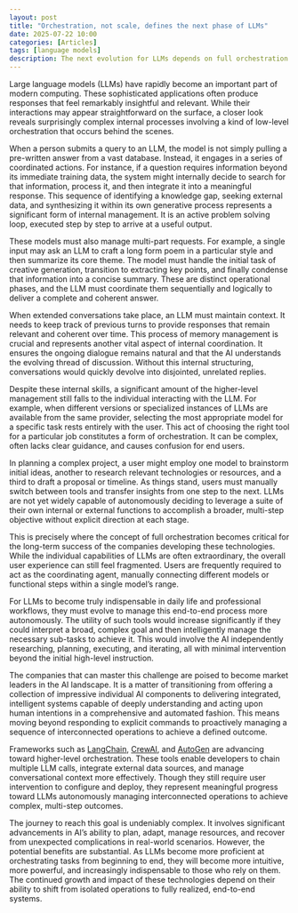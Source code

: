 ```yaml
---
layout: post
title: "Orchestration, not scale, defines the next phase of LLMs"
date: 2025-07-22 10:00
categories: [Articles]
tags: [language models]
description: The next evolution for LLMs depends on full orchestration and the ability to manage complex tasks with minimal user input.
---
```


Large language models (LLMs) have rapidly become an important part of modern computing. These sophisticated applications often produce responses that feel remarkably insightful and relevant. While their interactions may appear straightforward on the surface, a closer look reveals surprisingly complex internal processes involving a kind of low-level orchestration that occurs behind the scenes.

When a person submits a query to an LLM, the model is not simply pulling a pre-written answer from a vast database. Instead, it engages in a series of coordinated actions. For instance, if a question requires information beyond its immediate training data, the system might internally decide to search for that information, process it, and then integrate it into a meaningful response. This sequence of identifying a knowledge gap, seeking external data, and synthesizing it within its own generative process represents a significant form of internal management. It is an active problem solving loop, executed step by step to arrive at a useful output.

These models must also manage multi-part requests. For example, a single input may ask an LLM to craft a long form poem in a particular style and then summarize its core theme. The model must handle the initial task of creative generation, transition to extracting key points, and finally condense that information into a concise summary. These are distinct operational phases, and the LLM must coordinate them sequentially and logically to deliver a complete and coherent answer.

When extended conversations take place, an LLM must maintain context. It needs to keep track of previous turns to provide responses that remain relevant and coherent over time. This process of memory management is crucial and represents another vital aspect of internal coordination. It ensures the ongoing dialogue remains natural and that the AI understands the evolving thread of discussion. Without this internal structuring, conversations would quickly devolve into disjointed, unrelated replies.

Despite these internal skills, a significant amount of the higher-level management still falls to the individual interacting with the LLM. For example, when different versions or specialized instances of LLMs are available from the same provider, selecting the most appropriate model for a specific task rests entirely with the user. This act of choosing the right tool for a particular job constitutes a form of orchestration. It can be complex, often lacks clear guidance, and causes confusion for end users.

In planning a complex project, a user might employ one model to brainstorm initial ideas, another to research relevant technologies or resources, and a third to draft a proposal or timeline. As things stand, users must manually switch between tools and transfer insights from one step to the next. LLMs are not yet widely capable of autonomously deciding to leverage a suite of their own internal or external functions to accomplish a broader, multi-step objective without explicit direction at each stage.

This is precisely where the concept of full orchestration becomes critical for the long-term success of the companies developing these technologies. While the individual capabilities of LLMs are often extraordinary, the overall user experience can still feel fragmented. Users are frequently required to act as the coordinating agent, manually connecting different models or functional steps within a single model’s range.

For LLMs to become truly indispensable in daily life and professional workflows, they must evolve to manage this end-to-end process more autonomously. The utility of such tools would increase significantly if they could interpret a broad, complex goal and then intelligently manage the necessary sub-tasks to achieve it. This would involve the AI independently researching, planning, executing, and iterating, all with minimal intervention beyond the initial high-level instruction.

The companies that can master this challenge are poised to become market leaders in the AI landscape. It is a matter of transitioning from offering a collection of impressive individual AI components to delivering integrated, intelligent systems capable of deeply understanding and acting upon human intentions in a comprehensive and automated fashion. This means moving beyond responding to explicit commands to proactively managing a sequence of interconnected operations to achieve a defined outcome.

Frameworks such as [LangChain](https://www.langchain.com), [CrewAI](https://www.crewai.com/), and [AutoGen](https://microsoft.github.io/autogen/stable/index.html) are advancing toward higher-level orchestration. These tools enable developers to chain multiple LLM calls, integrate external data sources, and manage conversational context more effectively. Though they still require user intervention to configure and deploy, they represent meaningful progress toward LLMs autonomously managing interconnected operations to achieve complex, multi-step outcomes.

The journey to reach this goal is undeniably complex. It involves significant advancements in AI’s ability to plan, adapt, manage resources, and recover from unexpected complications in real-world scenarios. However, the potential benefits are substantial. As LLMs become more proficient at orchestrating tasks from beginning to end, they will become more intuitive, more powerful, and increasingly indispensable to those who rely on them. The continued growth and impact of these technologies depend on their ability to shift from isolated operations to fully realized, end-to-end systems.
